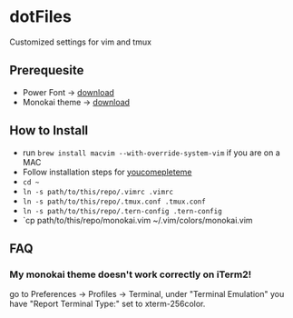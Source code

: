 # dotFiles
Customized settings for vim and tmux

## Prerequesite
- Power Font -> [download](https://github.com/powerline/fonts)
- Monokai theme -> [download](https://github.com/crusoexia/vim-monokai)

## How to Install
- run `brew install macvim --with-override-system-vim` if you are on a MAC
- Follow installation steps for [youcomepleteme](http://vimawesome.com/plugin/youcompleteme#installation)
- `cd ~`
- `ln -s path/to/this/repo/.vimrc .vimrc`
- `ln -s path/to/this/repo/.tmux.conf .tmux.conf`
- `ln -s path/to/this/repo/.tern-config .tern-config`
- `cp path/to/this/repo/monokai.vim ~/.vim/colors/monokai.vim 

## FAQ 
### My monokai theme doesn't work correctly on iTerm2!
go to Preferences -> Profiles -> Terminal, under "Terminal Emulation" you have "Report Terminal Type:" set to xterm-256color.
